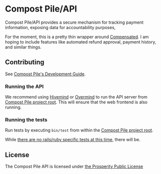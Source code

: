 # Compost Pile/API

Compost Pile/API provides a secure mechanism for tracking payment information, exposing data for accountability purposes,

For the moment, this is a pretty thin wrapper around [Compensated][compensated-source]. I am hoping to include features like automated refund approval, payment history, and similar things.

## Contributing

See [Compost Pile's Development Guide][contributing-development].

### Running the API

We recommend using [Hivemind][hivemind] or [Overmind] to run the API server from [Compost Pile project root][compost-pile-root]. This will ensure that the web frontend is also running.

### Running the tests

Run tests by executing `bin/test` from within the [Compost Pile project root][compost-pile-root].

While [there are no rails/ruby specific tests at this time][you-will-be], there will be.

## License

The Compost Pile API is licensed under [the Prosperity Public License][license]



[you-will-be]: https://www.youtube.com/watch?v=g57LxM-GcSc

[contributing-development]: ../CONTRIBUTING.md#development-guide
[compensated-source]: https://github.com/zinc-collective/compensated/

[hivemind]: https://github.com/DarthSim/hivemind
[overmind]: https://github.com/DarthSim/overmind
[compost-pile-root]: ../
[compost-pile-api-root]: ./
[license]: ../LICENSE.md